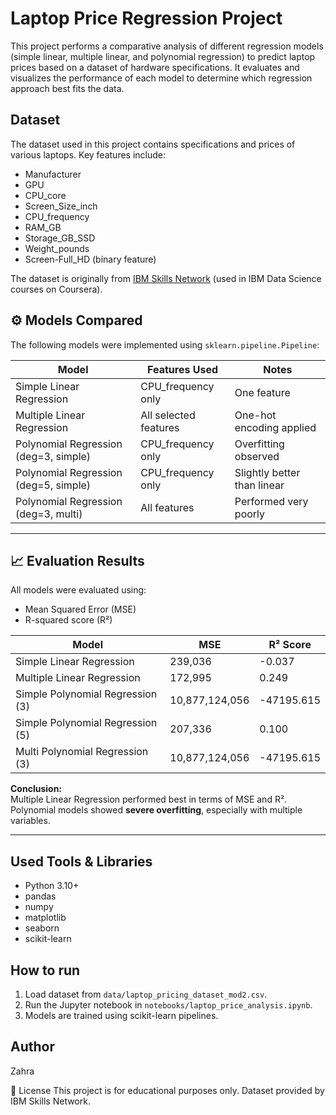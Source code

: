# Laptop Price Regression Project

This project performs a comparative analysis of different regression models (simple linear, multiple linear, and polynomial regression) to predict laptop prices based on a dataset of hardware specifications. It evaluates and visualizes the performance of each model to determine which regression approach best fits the data.



## Dataset

The dataset used in this project contains specifications and prices of various laptops. Key features include:

- Manufacturer
- GPU
- CPU_core
- Screen_Size_inch
- CPU_frequency
- RAM_GB
- Storage_GB_SSD
- Weight_pounds
- Screen-Full_HD (binary feature)

The dataset is originally from [IBM Skills Network](https://coursera.org/projects/data-analysis-python) (used in IBM Data Science courses on Coursera).
## ⚙️ Models Compared

The following models were implemented using `sklearn.pipeline.Pipeline`:

| Model                                  | Features Used       | Notes                      |
|---------------------------------------|----------------------|----------------------------|
| Simple Linear Regression              | CPU_frequency only   | One feature                |
| Multiple Linear Regression            | All selected features| One-hot encoding applied   |
| Polynomial Regression (deg=3, simple) | CPU_frequency only   | Overfitting observed       |
| Polynomial Regression (deg=5, simple) | CPU_frequency only   | Slightly better than linear|
| Polynomial Regression (deg=3, multi)  | All features         | Performed very poorly      |

---

## 📈 Evaluation Results

All models were evaluated using:

- Mean Squared Error (MSE)
- R-squared score (R²)

| Model                            | MSE         | R² Score     |
|----------------------------------|-------------|--------------|
| Simple Linear Regression         | 239,036     | -0.037       |
| Multiple Linear Regression       | 172,995     | 0.249        |
| Simple Polynomial Regression (3) | 10,877,124,056 | -47195.615 |
| Simple Polynomial Regression (5) | 207,336     | 0.100        |
| Multi Polynomial Regression (3)  | 10,877,124,056 | -47195.615 |

  **Conclusion:**  
Multiple Linear Regression performed best in terms of MSE and R².  
Polynomial models showed **severe overfitting**, especially with multiple variables.

---
 
##   Used Tools & Libraries

- Python 3.10+
- pandas
- numpy
- matplotlib
- seaborn
- scikit-learn

## How to run

1. Load dataset from `data/laptop_pricing_dataset_mod2.csv`.
2. Run the Jupyter notebook in `notebooks/laptop_price_analysis.ipynb`.
3. Models are trained using scikit-learn pipelines.

## Author

Zahra

🔖 License
This project is for educational purposes only. Dataset provided by IBM Skills Network.
